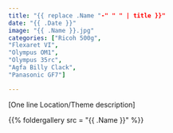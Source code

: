 ```yaml
---
title: "{{ replace .Name "-" " " | title }}"
date: "{{ .Date }}"
image: "{{ .Name }}.jpg"
categories: ["Ricoh 500g",
"Flexaret VI", 
"Olympus OM1", 
"Olympus 35rc", 
"Agfa Billy Clack",
"Panasonic GF7"]

---
```

[One line Location/Theme description]
<!--more--> 
  {{% foldergallery src = "{{ .Name }}" %}}

<script type="text/javascript" src="https://identity.netlify.com/v1/netlify-identity-widget.js"></script>

